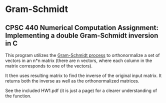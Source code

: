 # Gram-Schmidt

## CPSC 440 Numerical Computation Assignment: Implementing a double Gram-Schmidt inversion in C

This program utilizes the [Gram-Schmidt process](http://en.wikipedia.org/wiki/Gram–Schmidt_process) to 
orthonormalize a set of vectors in an n*n matrix (there are n vectors, where each column in the matrix
corresponds to one of the vectors).

It then uses resulting matrix to find the inverse of the original input matrix. It returns both the
inverse as well as the orthonormalized matrices.

See the included HW1.pdf (it is just a page) for a clearer understanding of the function.
